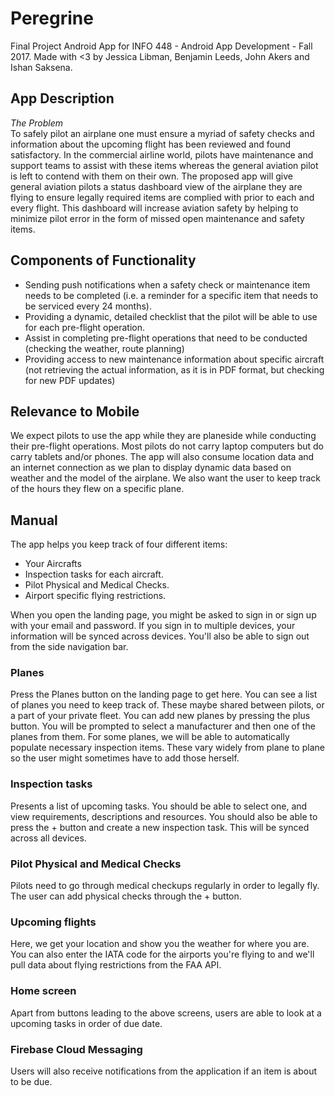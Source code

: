 # Peregrine
Final Project Android App for INFO 448 - Android App Development - Fall 2017. Made with <3 by Jessica Libman, Benjamin Leeds, John Akers and Ishan Saksena. 

## App Description  
*The Problem*  
To safely pilot an airplane one must ensure a myriad of safety checks and information about the upcoming flight has been reviewed and found satisfactory. In the commercial airline world, pilots have maintenance and support teams to assist with these items whereas the general aviation pilot is left to contend with them on their own. The proposed app will give general aviation pilots a status dashboard view of the airplane they are flying to ensure legally required items are complied with prior to each and every flight. This dashboard will increase aviation safety by helping to minimize pilot error in the form of missed open maintenance and safety items.  

## Components of Functionality  
- Sending push notifications when a safety check or maintenance item needs to be completed (i.e. a reminder for a specific item that needs to be serviced every 24 months).  
- Providing a dynamic, detailed checklist that the pilot will be able to use for each pre-flight operation.  
- Assist in completing pre-flight operations that need to be conducted (checking the weather, route planning)   
- Providing access to new maintenance information about specific aircraft (not retrieving the actual information, as it is in PDF format,  but checking for new PDF updates)  

## Relevance to Mobile  
We expect pilots to use the app while they are planeside while conducting their pre-flight operations. Most pilots do not carry laptop computers but do carry tablets and/or phones. The app will also consume location data and an internet connection as we plan to display dynamic data based on weather and the model of the airplane. We also want the user to keep track of the hours they flew on a specific plane.  

## Manual  
The app helps you keep track of four different items:
 - Your Aircrafts
 - Inspection tasks for each aircraft. 
 - Pilot Physical and Medical Checks.
 - Airport specific flying restrictions.  
   
When you open the landing page, you might be asked to sign in or sign up with your email and password. If you sign in to multiple devices, your information will be synced across devices. You'll also be able to sign out from the side navigation bar.  

### Planes
Press the Planes button on the landing page to get here. You can see a list of planes you need to keep track of. These maybe shared between pilots, or a part of your private fleet. You can add new planes by pressing the plus button. You will be prompted to select a manufacturer and then one of the planes from them. For some planes, we will be able to automatically populate necessary inspection items. These vary widely from plane to plane so the user might sometimes have to add those herself. 

### Inspection tasks
Presents a list of upcoming tasks. You should be able to select one, and view requirements, descriptions and resources. You should also be able to press the + button and create a new inspection task. This will be synced across all devices. 

### Pilot Physical and Medical Checks
Pilots need to go through medical checkups regularly in order to legally fly. The user can add physical checks through the + button. 

### Upcoming flights
Here, we get your location and show you the weather for where you are. You can also enter the IATA code for the airports you're flying to and we'll pull data about flying restrictions from the FAA API.

### Home screen
Apart from buttons leading to the above screens, users are able to look at a upcoming tasks in order of due date. 

### Firebase Cloud Messaging
Users will also receive notifications from the application if an item is about to be due. 
